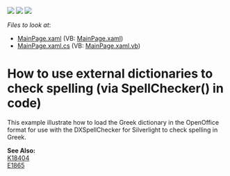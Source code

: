 <!-- default badges list -->
![](https://img.shields.io/endpoint?url=https://codecentral.devexpress.com/api/v1/VersionRange/128608032/10.1.4%2B)
[![](https://img.shields.io/badge/Open_in_DevExpress_Support_Center-FF7200?style=flat-square&logo=DevExpress&logoColor=white)](https://supportcenter.devexpress.com/ticket/details/E2306)
[![](https://img.shields.io/badge/📖_How_to_use_DevExpress_Examples-e9f6fc?style=flat-square)](https://docs.devexpress.com/GeneralInformation/403183)
<!-- default badges end -->
<!-- default file list -->
*Files to look at*:

* [MainPage.xaml](./CS/GreekSpell/MainPage.xaml) (VB: [MainPage.xaml](./VB/GreekSpell/MainPage.xaml))
* [MainPage.xaml.cs](./CS/GreekSpell/MainPage.xaml.cs) (VB: [MainPage.xaml.vb](./VB/GreekSpell/MainPage.xaml.vb))
<!-- default file list end -->
# How to use external dictionaries to check spelling (via SpellChecker() in code)


<p>This example illustrate how to load the Greek dictionary in the OpenOffice format for use with the DXSpellChecker for Silverlight to check spelling in Greek.</p><p><strong>See Also:</strong><br />
<a href="https://www.devexpress.com/Support/Center/p/K18404">K18404</a><br />
<a href="https://www.devexpress.com/Support/Center/p/E1865">E1865</a></p>

<br/>


